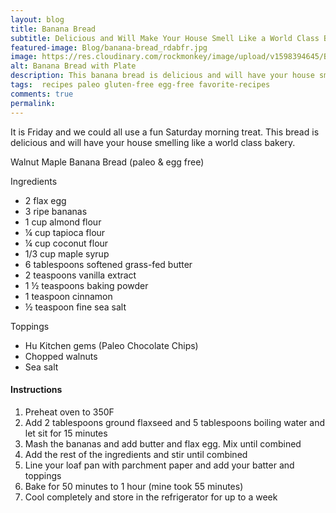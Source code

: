 ```yaml
---
layout: blog
title: Banana Bread
subtitle: Delicious and Will Make Your House Smell Like a World Class Bakery
featured-image: Blog/banana-bread_rdabfr.jpg
image: https://res.cloudinary.com/rockmonkey/image/upload/v1598394645/Blog/banana-bread_rdabfr.jpg
alt: Banana Bread with Plate
description: This banana bread is delicious and will have your house smelling like a world class bakery.
tags:  recipes paleo gluten-free egg-free favorite-recipes
comments: true
permalink:
---
```

It is Friday and we could all use a fun Saturday morning treat. This bread is delicious and will have your house smelling like a world class bakery.

Walnut Maple Banana Bread (paleo & egg free)

Ingredients
* 2 flax egg
* 3 ripe bananas
* 1 cup almond flour
* ¼ cup tapioca flour
* ¼ cup coconut flour
* 1/3 cup maple syrup
* 6 tablespoons softened grass-fed butter
* 2 teaspoons vanilla extract
* 1 ½ teaspoons baking powder
* 1 teaspoon cinnamon
* ½ teaspoon fine sea salt

Toppings
* Hu Kitchen gems (Paleo Chocolate Chips)
* Chopped walnuts
* Sea salt

#### Instructions
1. Preheat oven to 350F
2. Add 2 tablespoons ground flaxseed and 5 tablespoons boiling water and let sit for 15 minutes
3. Mash the bananas and add butter and flax egg. Mix until combined
4. Add the rest of the ingredients and stir until combined
5. Line your loaf pan with parchment paper and add your batter and toppings
6. Bake for 50 minutes to 1 hour (mine took 55 minutes)
7. Cool completely and store in the refrigerator for up to a week
